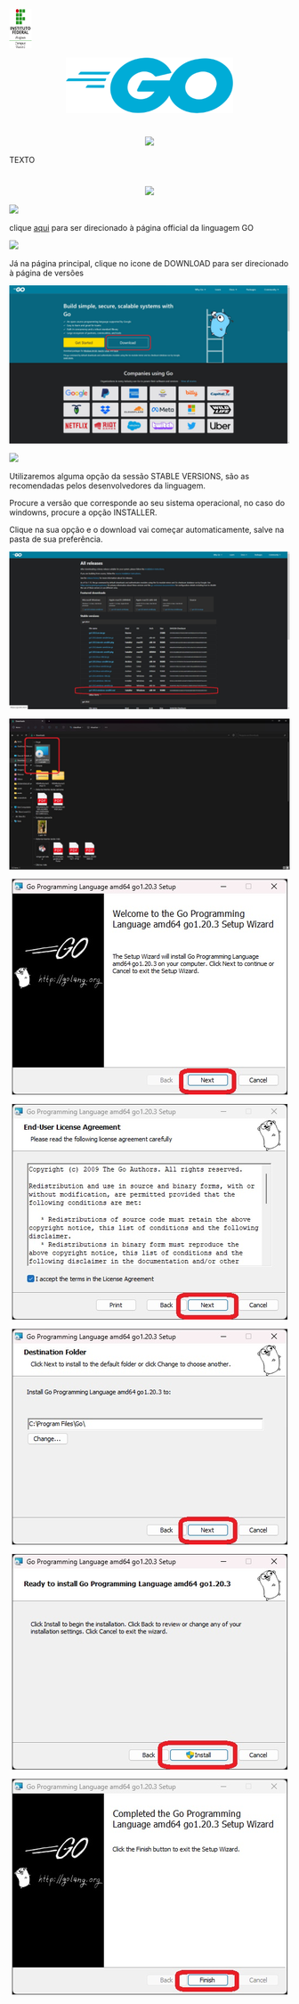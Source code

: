 <img src="https://github.com/periclesanfe/GO_the_programming_language/blob/main/screenshots/IFAL_Macei_vertical.png" style="width: 40px; height: 70px;">
<p align="center"><img src="https://github.com/periclesanfe/GO_the_programming_language/blob/main/screenshots/800px-Go_Logo_Blue.svg.png" height="100" width="300"></p>

# 
<p align="center">
<img src="https://img.shields.io/badge/INTRODUÇÃO-blue">
</p>

<p align="justify">TEXTO</p>

# 
<p align="center">
<img src="https://img.shields.io/badge/INSTALAÇÃO-lightblue">
</p>

<div>
 <img src="https://img.shields.io/badge/PASSO 1-lightblue">
<p>clique <a href="https://go.dev">aqui</a> para ser direcionado à página official da linguagem GO</p>
</div>

<div>
<img src="https://img.shields.io/badge/PASSO 2-lightblue">
<p>Já na página principal, clique no icone de DOWNLOAD para ser direcionado à página de versões</p>
<p align="center">
<img src="https://github.com/periclesanfe/GO_the_programming_language/blob/main/screenshots/instalacao0.jpg">
</p></div>

<div>
<img src="https://img.shields.io/badge/PASSO 3-lightblue">
<p>Utilizaremos alguma opção da sessão STABLE VERSIONS, são as recomendadas pelos desenvolvedores da linguagem.</p>
<p>Procure a versão que corresponde ao seu sistema operacional, no caso do windowns, procure a opção INSTALLER.</p>
<p>Clique na sua opção e o download vai começar automaticamente, salve na pasta de sua preferência.</p>
<p align="center">
<img src="https://github.com/periclesanfe/GO_the_programming_language/blob/main/screenshots/instalacao1.jpg">
</p>
</div>

<p align="center">
<img src="https://github.com/periclesanfe/GO_the_programming_language/blob/main/screenshots/instalacao3.jpg">
</p>

<p align="center">
<img src="https://github.com/periclesanfe/GO_the_programming_language/blob/main/screenshots/instalacao4.jpg">
</p>

<p align="center">
<img src="https://github.com/periclesanfe/GO_the_programming_language/blob/main/screenshots/instalacao5.jpg">
</p>

<p align="center">
<img src="https://github.com/periclesanfe/GO_the_programming_language/blob/main/screenshots/instalacao6.jpg">
</p>

<p align="center">
<img src="https://github.com/periclesanfe/GO_the_programming_language/blob/main/screenshots/instalacao7.jpg">
</p>

<p align="center">
<img src="https://github.com/periclesanfe/GO_the_programming_language/blob/main/screenshots/instalacao8.jpg">
</p>




